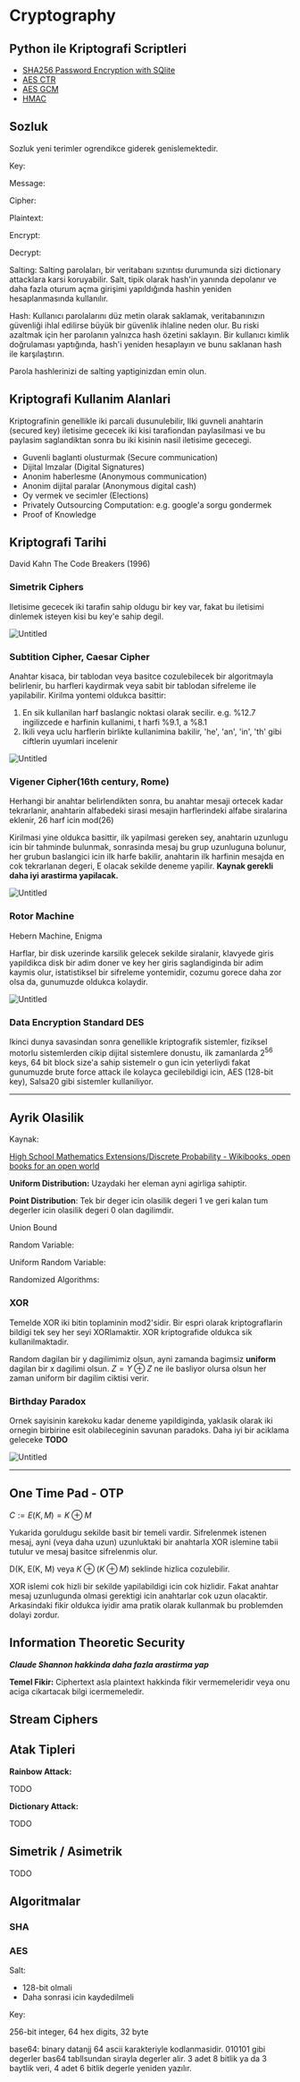 # Cryptography

## Python ile Kriptografi Scriptleri

- [SHA256 Password Encryption with SQlite](https://github.com/cobanov/crpytography-studying/blob/master/sha.py)
- [AES CTR](https://github.com/cobanov/crpytography-studying/blob/master/aes-ctr.py)
- [AES GCM](https://github.com/cobanov/crpytography-studying/blob/master/aes-gcm.py)
- [HMAC](https://github.com/cobanov/crpytography-studying/blob/master/hmac.py)

## Sozluk

Sozluk yeni terimler ogrendikce giderek genislemektedir.

Key:

Message:

Cipher:

Plaintext:

Encrypt:

Decrypt:

Salting: Salting parolaları, bir veritabanı sızıntısı durumunda sizi dictionary attacklara karsi koruyabilir. Salt, tipik olarak hash'in yanında depolanır ve daha fazla oturum açma girişimi yapıldığında hashin yeniden hesaplanmasında kullanılır.

Hash: Kullanıcı parolalarını düz metin olarak saklamak, veritabanınızın güvenliği ihlal edilirse büyük bir güvenlik ihlaline neden olur. Bu riski azaltmak için her parolanın yalnızca hash özetini saklayın. Bir kullanıcı kimlik doğrulaması yaptığında, hash'i yeniden hesaplayın ve bunu saklanan hash ile karşılaştırın.

Parola hashlerinizi de salting yaptiginizdan emin olun.

## Kriptografi Kullanim Alanlari

Kriptografinin genellikle iki parcali dusunulebilir, Ilki guvneli anahtarin (secured key)  iletisime gececek iki kisi tarafiondan paylasilmasi ve bu paylasim saglandiktan sonra bu iki kisinin nasil iletisime gececegi.

- Guvenli baglanti olusturmak (Secure communication)
- Dijital Imzalar (Digital Signatures)
- Anonim haberlesme (Anonymous communication)
- Anonim dijital paralar (Anonymous digital cash)
- Oy vermek ve secimler (Elections)
- Privately Outsourcing Computation: e.g. google'a sorgu gondermek
- Proof of Knowledge

## Kriptografi Tarihi

David Kahn The Code Breakers (1996)

### Simetrik Ciphers

Iletisime gececek iki tarafin sahip oldugu bir key var, fakat bu iletisimi dinlemek isteyen kisi bu key'e sahip degil.

![Untitled](Cryptography%2069fc9591d0f046b0883fdb153d726a46/Untitled.png)

### **Subtition Cipher, Caesar Cipher**

Anahtar kisaca, bir tablodan veya basitce cozulebilecek bir algoritmayla belirlenir, bu harfleri kaydirmak veya sabit bir tablodan sifreleme ile yapilabilir. Kirilma yontemi oldukca basittir:

1. En sik kullanilan harf baslangic noktasi olarak secilir. e.g. %12.7 ingilizcede e harfinin kullanimi, t harfi %9.1, a %8.1
2. Ikili veya uclu harflerin birlikte kullanimina bakilir, 'he', 'an', 'in', 'th' gibi ciftlerin uyumlari incelenir

![Untitled](Cryptography%2069fc9591d0f046b0883fdb153d726a46/Untitled%201.png)

### **Vigener Cipher(16th century, Rome)**

Herhangi bir anahtar belirlendikten sonra, bu anahtar mesaji ortecek kadar tekrarlanir, anahtarin alfabedeki sirasi mesajin harflerindeki alfabe siralarina eklenir, 26 harf icin mod(26)

Kirilmasi yine oldukca basittir, ilk yapilmasi gereken sey, anahtarin uzunlugu icin bir tahminde bulunmak, sonrasinda mesaj bu grup uzunluguna bolunur, her grubun baslangici icin ilk harfe bakilir, anahtarin ilk harfinin mesajda en cok tekrarlanan degeri, E olacak sekilde deneme yapilir. **Kaynak gerekli daha iyi arastirma yapilacak.**

![Untitled](Cryptography%2069fc9591d0f046b0883fdb153d726a46/Untitled%202.png)

### **Rotor Machine**

Hebern Machine, Enigma

Harflar, bir disk uzerinde karsilik gelecek sekilde siralanir, klavyede giris yapildikca disk bir adim doner ve key her giris saglandiginda bir adim kaymis olur, istatistiksel bir sifreleme yontemidir, cozumu gorece daha zor olsa da, gunumuzde oldukca kolaydir. 

![Untitled](Cryptography%2069fc9591d0f046b0883fdb153d726a46/Untitled%203.png)

### **Data Encryption Standard DES**

Ikinci dunya savasindan sonra genellikle kriptografik sistemler, fiziksel motorlu sistemlerden cikip dijital sistemlere donustu, ilk zamanlarda $2^{56}$ keys, 64 bit block size'a sahip sistemelr o gun icin yeterliydi fakat gunumuzde brute force attack ile kolayca gecilebildigi icin, AES (128-bit key), Salsa20 gibi sistemler kullaniliyor.

---

## Ayrik Olasilik

Kaynak:

[High School Mathematics Extensions/Discrete Probability - Wikibooks, open books for an open world](https://en.wikibooks.org/wiki/High_School_Mathematics_Extensions/Discrete_Probability)

**Uniform Distribution:** Uzaydaki her eleman ayni agirliga sahiptir.

**Point Distribution**: Tek bir deger icin olasilik degeri 1 ve geri kalan tum degerler icin olasilik degeri 0 olan dagilimdir.

Union Bound

Random Variable:

Uniform Random Variable:

Randomized Algorithms:

### XOR

Temelde XOR iki bitin toplaminin mod2'sidir. Bir espri olarak kriptograflarin bildigi tek sey her seyi XORlamaktir. XOR kriptografide oldukca sik kullanilmaktadir.

Random dagilan bir y dagilimimiz olsun, ayni zamanda bagimsiz **uniform** dagilan bir x dagilimi olsun. $Z = Y \oplus Z$ ne ile basliyor olursa olsun her zaman uniform bir dagilim ciktisi verir.

### Birthday Paradox

Ornek sayisinin karekoku kadar deneme yapildiginda, yaklasik olarak iki ornegin birbirine esit olabileceginin savunan paradoks. Daha iyi bir aciklama geleceke **TODO**

![Untitled](Cryptography%2069fc9591d0f046b0883fdb153d726a46/Untitled%204.png)

---

## One Time Pad - OTP

$C:=E(K, M) = K \oplus M$

Yukarida goruldugu sekilde basit bir temeli vardir. Sifrelenmek istenen mesaj, ayni (veya daha uzun) uzunluktaki bir anahtarla XOR islemine tabii tutulur ve mesaj basitce sifrelenmis olur. 

D(K, E(K, M) veya $K \oplus (K \oplus M)$ seklinde hizlica cozulebilir.

XOR islemi cok hizli bir sekilde yapilabildigi icin cok hizlidir. Fakat anahtar mesaj uzunlugunda olmasi gerektigi icin anahtarlar cok uzun olacaktir. Arkasindaki fikir oldukca iyidir ama pratik olarak kullanmak bu problemden dolayi zordur. 

## Information Theoretic Security

***Claude Shannon hakkinda daha fazla arastirma yap***

**Temel Fikir:** Ciphertext asla plaintext hakkinda fikir vermemeleridir veya onu aciga cikartacak bilgi icermemeledir.

## Stream Ciphers

## Atak Tipleri

**Rainbow Attack:**

TODO

**Dictionary Attack:**

TODO

## Simetrik / Asimetrik

TODO

## Algoritmalar

### SHA

### AES

Salt:

- 128-bit olmali
- Daha sonrasi icin kaydedilmeli

Key:

256-bit integer, 64 hex digits, 32 byte

base64: binary datanjj 64 ascii karakteriyle kodlanmasidir. 010101 gibi degerler bas64 tabllsundan sirayla degerler alir. 3 adet 8 bitlik ya da 3 baytlik veri, 4 adet 6 bitlik degerle yeniden yazılır.
